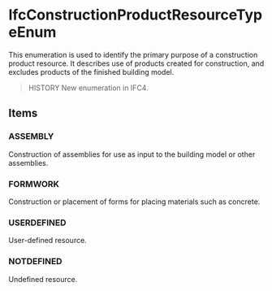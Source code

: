 # IfcConstructionProductResourceTypeEnum

This enumeration is used to identify the primary purpose of a construction product resource. It describes use of products created for construction, and excludes products of the finished building model.<!-- end of definition -->

> HISTORY  New enumeration in IFC4.

## Items

### ASSEMBLY
Construction of assemblies for use as input to the building model or other assemblies.

### FORMWORK
Construction or placement of forms for placing materials such as concrete.

### USERDEFINED
User-defined resource.

### NOTDEFINED
Undefined resource.
